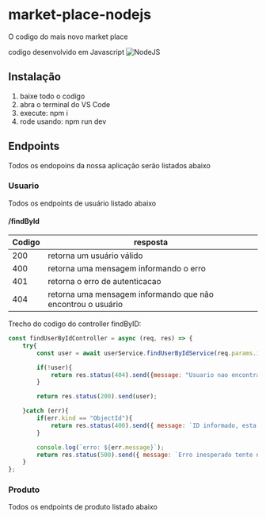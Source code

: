 # market-place-nodejs

O codigo do mais novo market place

codigo desenvolvido em Javascript
![NodeJS](https://www.opus-software.com.br/wp-content/uploads/2018/09/nodejs.jpg "NodeJS")

## Instalação

1. baixe todo o codigo
2. abra o terminal do VS Code
3. execute: npm i
4. rode usando: npm run dev

## Endpoints

Todos os endopoins da nossa aplicação serão listados abaixo

### Usuario

Todos os endpoints de usuário listado abaixo

#### /findById


| Codigo | resposta                                                      |
| :------- | --------------------------------------------------------------- |
| 200    | retorna um usuário válido                                   |
| 400    | retorna uma mensagem informando o erro                        |
| 401    | retorna o erro de autenticacao                                |
| 404    | retorna uma mensagem informando que não encontrou o usuário |

Trecho do codigo do controller findByID:

````javascript
const findUserByIdController = async (req, res) => {
    try{
        const user = await userService.findUserByIdService(req.params.id);

        if(!user){
            return res.status(404).send({message: "Usuario nao encontrado, tente novamente"});
        }

        return res.status(200).send(user);

    }catch (err){
        if(err.kind == "ObjectId"){
            return res.status(400).send({ message: `ID informado, esta incorreto, tente novamente!`}); 
        }

        console.log(`erro: ${err.message}`);
        return res.status(500).send({ message: `Erro inesperado tente novamente!`});  
    }
};


````

### Produto

Todos os endpoints de produto listado abaixo
